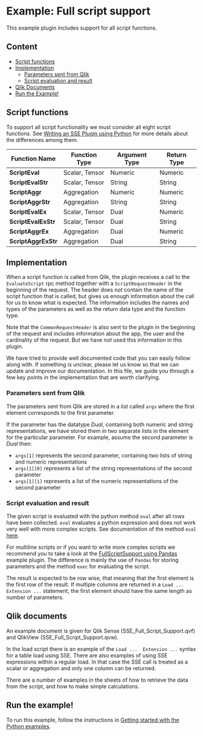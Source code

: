 # Example: Full script support
This example plugin includes support for all script functions.  

## Content
* [Script functions](#script-functions)
* [Implementation](#implementation)
  * [Parameters sent from Qlik](#parameters-sent-from-qlik)
  * [Script evaluation and result](#script-evaluation-and-result)
* [Qlik Documents](#qlik-documents)
* [Run the Example!](#run-the-example)

## Script functions
To support all script functionality we must consider all eight script functions. See [Writing an SSE Plugin using Python](../README.md) for more details about the differences among them.

| __Function Name__ | __Function Type__ | __Argument Type__ | __Return Type__ |
| ----- | ----- | ----- | ----- |
| __ScriptEval__ | Scalar, Tensor | Numeric | Numeric |
| __ScriptEvalStr__ | Scalar, Tensor | String | String |
| __ScriptAggr__ | Aggregation | Numeric | Numeric |
| __ScriptAggrStr__ | Aggregation | String | String |
| __ScriptEvalEx__ | Scalar, Tensor | Dual | Numeric |
| __ScriptEvalExStr__ | Scalar, Tensor | Dual | String |
| __ScriptAggrEx__ | Aggregation | Dual | Numeric |
| __ScriptAggrExStr__ | Aggregation | Dual | String |

## Implementation
When a script function is called from Qlik, the plugin receives a call to the `EvaluateScript` rpc method together with a `ScriptRequestHeader` in the beginning of the request. The header does _not_ contain the name of the script function that is called, but gives us enough information about the call for us to know what is expected. The information includes the names and types of the parameters as well as the return data type and the function type.

Note that the `CommonRequestHeader` is also sent to the plugin in the beginning of the request and includes information about the app, the user and the cardinality of the request. But we have _not_ used this information in this plugin.

We have tried to provide well documented code that you can easily follow along with. If something is unclear, please let us know so that we can update and improve our documentation. In this file, we guide you through a few key points in the implementation that are worth clarifying.

### Parameters sent from Qlik
The parameters sent from Qlik are stored in a _list_ called `args` where the first element corresponds to the first parameter.

If the parameter has the datatype _Dual_, containing both numeric and string representations, we have stored them in two separate lists in the element for the particular parameter. For example, assume the second parameter is _Dual_ then:
* `args[1]` represents the second parameter, containing two lists of string and numeric representations
* `args[1][0]` represents a list of the string representations of the second parameter
* `args[1][1]` represents a list of the numeric representations of the second parameter

### Script evaluation and result
The given script is evaluated with the python method `eval` after all rows have been collected. `eval` evaluates a python expression and does not work very well with more complex scripts. See documentation of the method `eval` [here](https://docs.python.org/3/library/functions.html#eval).

For multiline scripts or if you want to write more complex scripts we recommend you to take a look at the [FullScriptSupport using Pandas](../FullScriptSupport_Pandas/README.md) example plugin. The difference is mainly the use of `Pandas` for storing parameters and the method `exec` for evaluating the script.

The result is expected to be row wise, that meaning that the first element is the first row of the result. If multiple columns are returned in a `Load ... Extension ...` statement, the first element should have the same length as number of parameters.

## Qlik documents
An example document is given for Qlik Sense (SSE_Full_Script_Support.qvf) and QlikView (SSE_Full_Script_Support.qvw).

In the load script there is an example of the `Load ...  Extension ...` syntax for a table load using SSE. There are also examples of using SSE expressions within a regular load. In that case the SSE call is treated as a scalar or aggregation and only one column can be returned.

There are a number of examples in the sheets of how to retrieve the data from the script, and how to make simple calculations.

## Run the example!
To run this example, follow the instructions in [Getting started with the Python examples](../GetStarted.md).
